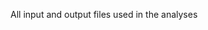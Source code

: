 All input and output files used in the analyses

<!-- VCF file: results/vcf/hg38/autosomes/exons.french_samples.norm.trim.french_snps.snps.pass.vcf.gz -->